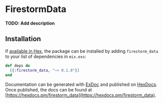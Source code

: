 # FirestormData

**TODO: Add description**

## Installation

If [available in Hex](https://hex.pm/docs/publish), the package can be installed
by adding `firestorm_data` to your list of dependencies in `mix.exs`:

```elixir
def deps do
  [{:firestorm_data, "~> 0.1.0"}]
end
```

Documentation can be generated with [ExDoc](https://github.com/elixir-lang/ex_doc)
and published on [HexDocs](https://hexdocs.pm). Once published, the docs can
be found at [https://hexdocs.pm/firestorm_data](https://hexdocs.pm/firestorm_data).

